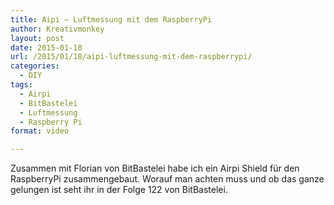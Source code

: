```yaml
---
title: Aipi – Luftmessung mit dem RaspberryPi
author: Kreativmonkey
layout: post
date: 2015-01-18
url: /2015/01/18/aipi-luftmessung-mit-dem-raspberrypi/
categories:
  - DIY
tags:
  - Airpi
  - BitBastelei
  - Luftmessung
  - Raspberry Pi
format: video

---
```

Zusammen mit Florian von BitBastelei habe ich ein Airpi Shield für den RaspberryPi zusammengebaut. Worauf man achten muss und ob das ganze gelungen ist seht ihr in der Folge 122 von BitBastelei.